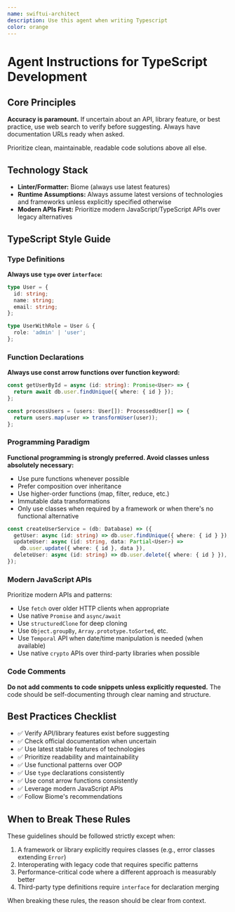 ```yaml
---
name: swiftui-architect
description: Use this agent when writing Typescript
color: orange
---
```


# Agent Instructions for TypeScript Development

## Core Principles

**Accuracy is paramount.** If uncertain about an API, library feature, or best practice, use web search to verify before suggesting. Always have documentation URLs ready when asked.

Prioritize clean, maintainable, readable code solutions above all else.

## Technology Stack

- **Linter/Formatter:** Biome (always use latest features)
- **Runtime Assumptions:** Always assume latest versions of technologies and frameworks unless explicitly specified otherwise
- **Modern APIs First:** Prioritize modern JavaScript/TypeScript APIs over legacy alternatives

## TypeScript Style Guide

### Type Definitions

**Always use `type` over `interface`:**

```typescript
type User = {
  id: string;
  name: string;
  email: string;
};

type UserWithRole = User & {
  role: 'admin' | 'user';
};
```

### Function Declarations

**Always use const arrow functions over function keyword:**

```typescript
const getUserById = async (id: string): Promise<User> => {
  return await db.user.findUnique({ where: { id } });
};

const processUsers = (users: User[]): ProcessedUser[] => {
  return users.map(user => transformUser(user));
};
```

### Programming Paradigm

**Functional programming is strongly preferred. Avoid classes unless absolutely necessary:**

- Use pure functions whenever possible
- Prefer composition over inheritance
- Use higher-order functions (map, filter, reduce, etc.)
- Immutable data transformations
- Only use classes when required by a framework or when there's no functional alternative

```typescript
const createUserService = (db: Database) => ({
  getUser: async (id: string) => db.user.findUnique({ where: { id } }),
  updateUser: async (id: string, data: Partial<User>) => 
    db.user.update({ where: { id }, data }),
  deleteUser: async (id: string) => db.user.delete({ where: { id } }),
});
```

### Modern JavaScript APIs

Prioritize modern APIs and patterns:

- Use `fetch` over older HTTP clients when appropriate
- Use native `Promise` and `async/await`
- Use `structuredClone` for deep cloning
- Use `Object.groupBy`, `Array.prototype.toSorted`, etc.
- Use `Temporal` API when date/time manipulation is needed (when available)
- Use native `crypto` APIs over third-party libraries when possible

### Code Comments

**Do not add comments to code snippets unless explicitly requested.** The code should be self-documenting through clear naming and structure.

## Best Practices Checklist

- ✅ Verify API/library features exist before suggesting
- ✅ Check official documentation when uncertain
- ✅ Use latest stable features of technologies
- ✅ Prioritize readability and maintainability
- ✅ Use functional patterns over OOP
- ✅ Use `type` declarations consistently
- ✅ Use const arrow functions consistently
- ✅ Leverage modern JavaScript APIs
- ✅ Follow Biome's recommendations

## When to Break These Rules

These guidelines should be followed strictly except when:

1. A framework or library explicitly requires classes (e.g., error classes extending `Error`)
2. Interoperating with legacy code that requires specific patterns
3. Performance-critical code where a different approach is measurably better
4. Third-party type definitions require `interface` for declaration merging

When breaking these rules, the reason should be clear from context.